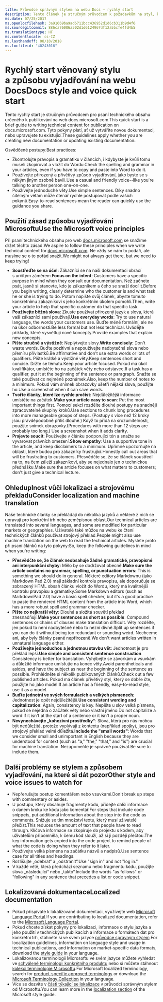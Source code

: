```yaml
---
title: Průvodce správným stylem na webu Docs – rychlý start
description: Tento článek je stručným průvodcem k požadavkům na styl, který obsahuje pouze nejdůležitější témata do začátku na webu docs.microsoft.com.
ms.date: 07/25/2017
ms.openlocfilehash: 3a91669ba9ad6711bcc436952d1d6cb311b9d4f6
ms.sourcegitcommit: 886ca76086a302d1d6124967df12a5bcfe4fd4b5
ms.translationtype: HT
ms.contentlocale: cs-CZ
ms.lasthandoff: 08/10/2018
ms.locfileid: "40243016"
---
```

# <a name="docs-style-and-voice-quick-start"></a><span data-ttu-id="3c4e9-103">Rychlý start věnovaný stylu a způsobu vyjadřování na webu Docs</span><span class="sxs-lookup"><span data-stu-id="3c4e9-103">Docs style and voice quick start</span></span>

<span data-ttu-id="3c4e9-104">Tento rychlý start je stručným průvodcem pro psaní technického obsahu určeného k publikování na web docs.microsoft.com.</span><span class="sxs-lookup"><span data-stu-id="3c4e9-104">This quick start is a brief guide to writing technical content for publication on docs.microsoft.com.</span></span> <span data-ttu-id="3c4e9-105">Tyto pokyny platí, ať už vytváříte novou dokumentaci, nebo upravujete tu existující.</span><span class="sxs-lookup"><span data-stu-id="3c4e9-105">These guidelines apply whether you are creating new documentation or updating existing documentation.</span></span>

<span data-ttu-id="3c4e9-106">Osvědčené postupy:</span><span class="sxs-lookup"><span data-stu-id="3c4e9-106">Best practices:</span></span>

- <span data-ttu-id="3c4e9-107">Zkontrolujte pravopis a gramatiku v článcích, i kdybyste je kvůli tomu museli zkopírovat a vložit do Wordu.</span><span class="sxs-lookup"><span data-stu-id="3c4e9-107">Check the spelling and grammar in your articles, even if you have to copy and paste into Word to do it.</span></span>
- <span data-ttu-id="3c4e9-108">Používejte přirozený a přívětivý způsob vyjadřování, jako byste se s někým jiným osobně bavili.</span><span class="sxs-lookup"><span data-stu-id="3c4e9-108">Use a casual and friendly voice--like you're talking to another person one-on-one.</span></span>
- <span data-ttu-id="3c4e9-109">Používejte jednoduché věty.</span><span class="sxs-lookup"><span data-stu-id="3c4e9-109">Use simple sentences.</span></span> <span data-ttu-id="3c4e9-110">Díky snadno čitelným větám může čtenář rychle postupovat podle vašich pokynů.</span><span class="sxs-lookup"><span data-stu-id="3c4e9-110">Easy-to-read sentences mean the reader can quickly use the guidance you share.</span></span>

## <a name="use-the-microsoft-voice-principles"></a><span data-ttu-id="3c4e9-111">Použití zásad způsobu vyjadřování Microsoftu</span><span class="sxs-lookup"><span data-stu-id="3c4e9-111">Use the Microsoft voice principles</span></span>

<span data-ttu-id="3c4e9-112">Při psaní technického obsahu pro web [docs.microsoft.com](https://docs.microsoft.com) se snažíme držet těchto zásad.</span><span class="sxs-lookup"><span data-stu-id="3c4e9-112">We aspire to follow these principles when we write technical content for [docs.microsoft.com](https://docs.microsoft.com).</span></span> <span data-ttu-id="3c4e9-113">Ne vždy se nám to podaří, ale musíme se o to pořád snažit.</span><span class="sxs-lookup"><span data-stu-id="3c4e9-113">We might not always get there, but we need to keep trying!</span></span>

- <span data-ttu-id="3c4e9-114">**Soustřeďte se na účel**: Zákazníci se na naši dokumentaci obrací s určitým záměrem.</span><span class="sxs-lookup"><span data-stu-id="3c4e9-114">**Focus on the intent**: Customers have a specific purpose in mind when they consult our documentation.</span></span> <span data-ttu-id="3c4e9-115">Než začnete psát, jasně si stanovte, kdo je zákazníkem a čeho se snaží docílit.</span><span class="sxs-lookup"><span data-stu-id="3c4e9-115">Before you begin writing, clearly determine who the customer is and what task he or she is trying to do.</span></span> <span data-ttu-id="3c4e9-116">Potom napište svůj článek, abyste tomuto konkrétnímu zákazníkovi s jeho konkrétním úkolem pomohli.</span><span class="sxs-lookup"><span data-stu-id="3c4e9-116">Then, write your article to help that specific customer do that specific task.</span></span>
- <span data-ttu-id="3c4e9-117">**Používejte běžná slova**: Zkuste používat přirozený jazyk a slova, která vaši zákazníci sami používají.</span><span class="sxs-lookup"><span data-stu-id="3c4e9-117">**Use everyday words**: Try to use natural language, the words your customers use.</span></span> <span data-ttu-id="3c4e9-118">Buďte méně formální, ale ne na úkor odbornosti.</span><span class="sxs-lookup"><span data-stu-id="3c4e9-118">Be less formal but not less technical.</span></span> <span data-ttu-id="3c4e9-119">Uvádějte příklady, které vysvětlují nové koncepty.</span><span class="sxs-lookup"><span data-stu-id="3c4e9-119">Provide examples that explain new concepts.</span></span>
- <span data-ttu-id="3c4e9-120">**Pište stručně a výstižně**: Neplýtvejte slovy.</span><span class="sxs-lookup"><span data-stu-id="3c4e9-120">**Write concisely**: Don't waste words.</span></span> <span data-ttu-id="3c4e9-121">Buďte pozitivní a nepoužívejte nadbytečná slova nebo přemíru přívlastků.</span><span class="sxs-lookup"><span data-stu-id="3c4e9-121">Be affirmative and don't use extra words or lots of qualifiers.</span></span> <span data-ttu-id="3c4e9-122">Pište krátké a výstižné věty.</span><span class="sxs-lookup"><span data-stu-id="3c4e9-122">Keep sentences short and concise.</span></span> <span data-ttu-id="3c4e9-123">Držte se tématu.</span><span class="sxs-lookup"><span data-stu-id="3c4e9-123">Keep your article focused.</span></span> <span data-ttu-id="3c4e9-124">Pokud má úkol kvalifikátor, umístěte ho na začátek věty nebo odstavce.</span><span class="sxs-lookup"><span data-stu-id="3c4e9-124">If a task has a qualifier, put it at the beginning of the sentence or paragraph.</span></span> <span data-ttu-id="3c4e9-125">Snažte se také používat co nejméně poznámek.</span><span class="sxs-lookup"><span data-stu-id="3c4e9-125">Also, keep the number of notes to a minimum.</span></span> <span data-ttu-id="3c4e9-126">Pokud vám snímek obrazovky ušetří nějaká slova, použijte ho.</span><span class="sxs-lookup"><span data-stu-id="3c4e9-126">Use a screenshot when it can save words.</span></span>
- <span data-ttu-id="3c4e9-127">**Tvořte články, které lze rychle pročíst**: Nejdůležitější informace umístěte na začátek.</span><span class="sxs-lookup"><span data-stu-id="3c4e9-127">**Make your article easy to scan**: Put the most important things first.</span></span> <span data-ttu-id="3c4e9-128">Pomocí sekcí rozdělte dlouhé postupy na snadněji zpracovatelné skupiny kroků.</span><span class="sxs-lookup"><span data-stu-id="3c4e9-128">Use sections to chunk long procedures into more manageable groups of steps.</span></span> <span data-ttu-id="3c4e9-129">(Postupy s více než 12 kroky jsou pravděpodobně příliš dlouhé.) Když to přidá na srozumitelnosti, použijte snímek obrazovky.</span><span class="sxs-lookup"><span data-stu-id="3c4e9-129">(Procedures with more than 12 steps are probably too long.) Use a screenshot when it adds clarity.</span></span>
- <span data-ttu-id="3c4e9-130">**Projevte soucit**: Používejte v článku podporující tón a snažte se vyvarovat právních omezení.</span><span class="sxs-lookup"><span data-stu-id="3c4e9-130">**Show empathy**: Use a supportive tone in the article, and keep disclaimers to a minimum.</span></span> <span data-ttu-id="3c4e9-131">Upřímně upozorňujte na oblasti, které budou pro zákazníky frustrující.</span><span class="sxs-lookup"><span data-stu-id="3c4e9-131">Honestly call out areas that will be frustrating to customers.</span></span> <span data-ttu-id="3c4e9-132">Přesvědčte se, že se článek soustředí na to, na čem záleží zákazníkovi, aby se nejednalo jen o technickou přednášku.</span><span class="sxs-lookup"><span data-stu-id="3c4e9-132">Make sure the article focuses on what matters to customers; don't just give a technical lecture.</span></span>

## <a name="consider-localization-and-machine-translation"></a><span data-ttu-id="3c4e9-133">Ohleduplnost vůči lokalizaci a strojovému překladu</span><span class="sxs-lookup"><span data-stu-id="3c4e9-133">Consider localization and machine translation</span></span>

<span data-ttu-id="3c4e9-134">Naše technické články se překládají do několika jazyků a některé z nich se upravují pro konkrétní trh nebo zeměpisnou oblast.</span><span class="sxs-lookup"><span data-stu-id="3c4e9-134">Our technical articles are translated into several languages, and some are modified for particular markets or geographies.</span></span> <span data-ttu-id="3c4e9-135">Uživatelé také můžou na webu ke čtení technických článků používat strojový překlad.</span><span class="sxs-lookup"><span data-stu-id="3c4e9-135">People might also use machine translation on the web to read the technical articles.</span></span> <span data-ttu-id="3c4e9-136">Myslete proto při psaní článků na tyto pokyny:</span><span class="sxs-lookup"><span data-stu-id="3c4e9-136">So, keep the following guidelines in mind when you're writing:</span></span>

- <span data-ttu-id="3c4e9-137">**Přesvědčte se, že článek neobsahuje žádné gramatické, pravopisné ani interpunkční chyby**: Mělo by se dodržovat obecně.</span><span class="sxs-lookup"><span data-stu-id="3c4e9-137">**Make sure the article contains no grammar, spelling, or punctuation errors**: This is something we should do in general.</span></span> <span data-ttu-id="3c4e9-138">Některé editory Markdownu (jako Markdown Pad 2.0) mají základní kontrolu pravopisu, ale doporučuje se zobrazený HTML obsah článku vložit do Wordu, který má kvalitnější kontrolu pravopisu a gramatiky.</span><span class="sxs-lookup"><span data-stu-id="3c4e9-138">Some Markdown editors (such as MarkdownPad 2.0) have a basic spell checker, but it's a good practice to paste the rendered HTML content from the article into Word, which has a more robust spell and grammar checker.</span></span>
- <span data-ttu-id="3c4e9-139">**Pište co nejkratší věty**: Dlouhá a složitá souvětí překlad znesnadňují.</span><span class="sxs-lookup"><span data-stu-id="3c4e9-139">**Make your sentences as short as possible**: Compound sentences or chains of clauses make translation difficult.</span></span> <span data-ttu-id="3c4e9-140">Věty rozdělte, jen pokud to není nadbytečné nebo to nezní divně.</span><span class="sxs-lookup"><span data-stu-id="3c4e9-140">Split up sentences if you can do it without being too redundant or sounding weird.</span></span> <span data-ttu-id="3c4e9-141">Nechceme ani, aby byly články psané nepřirozeně.</span><span class="sxs-lookup"><span data-stu-id="3c4e9-141">We don't want articles written in unnatural language either.</span></span>
- <span data-ttu-id="3c4e9-142">**Používejte jednoduchou a jednotnou stavbu vět**: Jednotnost je pro překlad lepší.</span><span class="sxs-lookup"><span data-stu-id="3c4e9-142">**Use simple and consistent sentence construction**: Consistency is better for translation.</span></span> <span data-ttu-id="3c4e9-143">Vyhýbejte se závorkám a vsuvkám a důležité informace umísťujte na konec věty.</span><span class="sxs-lookup"><span data-stu-id="3c4e9-143">Avoid parentheticals and asides, and have the subject as near the beginning of the sentence as possible.</span></span> <span data-ttu-id="3c4e9-144">Prohlédněte si několik publikovaných článků.</span><span class="sxs-lookup"><span data-stu-id="3c4e9-144">Check out a few published articles.</span></span> <span data-ttu-id="3c4e9-145">Pokud má článek přívětivý styl, který se dobře čte, použijte ho jako model.</span><span class="sxs-lookup"><span data-stu-id="3c4e9-145">If an article has a friendly, easy-to-read style, use it as a model.</span></span>
- <span data-ttu-id="3c4e9-146">**Buďte jednotní ve svých formulacích a velkých písmenech**: Jednotnost je opět nejdůležitější.</span><span class="sxs-lookup"><span data-stu-id="3c4e9-146">**Use consistent wording and capitalization**: Again, consistency is key.</span></span> <span data-ttu-id="3c4e9-147">Nepište u slov velká písmena, pokud se nejedná o začátek věty nebo vlastní jméno.</span><span class="sxs-lookup"><span data-stu-id="3c4e9-147">Do not capitalize a word if it isn't at the start of a sentence or it isn't a proper noun.</span></span>
- <span data-ttu-id="3c4e9-148">**Nevynechávejte „kohezivní prostředky“**: Slova, která pro nás mohou být nedůležitá, protože vyplývají z kontextu (například spojky), jsou pro strojový překlad velmi důležitá.</span><span class="sxs-lookup"><span data-stu-id="3c4e9-148">**Include the "small words"**: Words that we consider small and unimportant in English because they are understood for context (such as "a," "the," "that," and "is") are crucial for machine translation.</span></span> <span data-ttu-id="3c4e9-149">Nezapomeňte je správně používat.</span><span class="sxs-lookup"><span data-stu-id="3c4e9-149">Be sure to include them.</span></span>

## <a name="other-style-and-voice-issues-to-watch-for"></a><span data-ttu-id="3c4e9-150">Další problémy se stylem a způsobem vyjadřování, na které si dát pozor</span><span class="sxs-lookup"><span data-stu-id="3c4e9-150">Other style and voice issues to watch for</span></span>

- <span data-ttu-id="3c4e9-151">Nepřerušujte postup komentářem nebo vsuvkami.</span><span class="sxs-lookup"><span data-stu-id="3c4e9-151">Don't break up steps with commentary or asides.</span></span>
- <span data-ttu-id="3c4e9-152">U postupu, který obsahuje fragmenty kódu, přidejte další informace o daném kroku ke kódu jako komentář.</span><span class="sxs-lookup"><span data-stu-id="3c4e9-152">For steps that include code snippets, put additional information about the step into the code as comments.</span></span> <span data-ttu-id="3c4e9-153">Snižuje se tím množství textu, který musí uživatelé přečíst.</span><span class="sxs-lookup"><span data-stu-id="3c4e9-153">This reduces the amount of text that people have to read through.</span></span> <span data-ttu-id="3c4e9-154">Klíčová informace se zkopíruje do projektu s kódem, aby uživatelům připomněla, k čemu kód slouží, až si ji později přečtou.</span><span class="sxs-lookup"><span data-stu-id="3c4e9-154">The key information gets copied into the code project to remind people of what the code is doing when they refer to it later.</span></span>
- <span data-ttu-id="3c4e9-155">Používejte velká písmena na začátku názvů a nadpisů.</span><span class="sxs-lookup"><span data-stu-id="3c4e9-155">Use sentence case for all titles and headings.</span></span>
- <span data-ttu-id="3c4e9-156">Rozlišujte „odebrat“ a „odstranit“.</span><span class="sxs-lookup"><span data-stu-id="3c4e9-156">Use "sign in" and not "log in."</span></span>
- <span data-ttu-id="3c4e9-157">V každé větě, která předchází seznamu nebo fragmentu kódu, použijte slova „následující“ nebo „takto“.</span><span class="sxs-lookup"><span data-stu-id="3c4e9-157">Include the words "as follows" or "following" in any sentence that precedes a list or code snippet.</span></span>

## <a name="localized-documentation"></a><span data-ttu-id="3c4e9-158">Lokalizovaná dokumentace</span><span class="sxs-lookup"><span data-stu-id="3c4e9-158">Localized documentation</span></span>

- <span data-ttu-id="3c4e9-159">Pokud přispíváte k lokalizované dokumentaci, využívejte web [Microsoft Language Portal](https://www.microsoft.com/Language/Default.aspx).</span><span class="sxs-lookup"><span data-stu-id="3c4e9-159">If you are contributing to localized documentation, refer to the [Microsoft Language Portal](https://www.microsoft.com/Language/Default.aspx).</span></span>
- <span data-ttu-id="3c4e9-160">Pokud chcete získat pokyny pro lokalizaci, informace o stylu jazyka a jeho použití v technických publikacích a informace o formátech dat pro konkrétní trh, stáhněte si ve svém jazyce [průvodce správným stylem](https://www.microsoft.com/Language/StyleGuides).</span><span class="sxs-lookup"><span data-stu-id="3c4e9-160">For localization guidelines, information on language style and usage in technical publications, and information on market-specific data formats, download the [style guide](https://www.microsoft.com/Language/StyleGuides) in your language.</span></span>
- <span data-ttu-id="3c4e9-161">Lokalizovanou terminologii Microsoftu ve svém jazyce můžete vyhledat ve [schválené terminologii konkrétního produktu](https://www.microsoft.com/Language/Default.aspx) nebo si můžete stáhnout [kolekci terminologie Microsoftu](https://www.microsoft.com/Language/Terminology.aspx).</span><span class="sxs-lookup"><span data-stu-id="3c4e9-161">For Microsoft localized terminology, search for [product-specific approved terminology](https://www.microsoft.com/Language/Default.aspx) or download the [Microsoft Terminology Collection](https://www.microsoft.com/Language/Terminology.aspx) in your language.</span></span>
- <span data-ttu-id="3c4e9-162">Více se dozvíte v [části týkající se lokalizace](https://docs.microsoft.com/style-guide/global-communications/) v průvodci správným stylem od Microsoftu.</span><span class="sxs-lookup"><span data-stu-id="3c4e9-162">You can learn more in the [localization section](https://docs.microsoft.com/style-guide/global-communications/) of the Microsoft style guide.</span></span>
